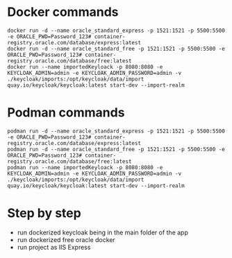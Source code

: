 # Docker commands
```
docker run -d --name oracle_standard_express -p 1521:1521 -p 5500:5500 -e ORACLE_PWD=Password_123# container-registry.oracle.com/database/express:latest
docker run -d --name oracle_standard_free -p 1521:1521 -p 5500:5500 -e ORACLE_PWD=Password_123# container-registry.oracle.com/database/free:latest
docker run --name importedKeyloack -p 8080:8080 -e KEYCLOAK_ADMIN=admin -e KEYCLOAK_ADMIN_PASSWORD=admin -v ./keycloak/imports:/opt/keycloak/data/import quay.io/keycloak/keycloak:latest start-dev --import-realm
```
# Podman commands
```
podman run -d --name oracle_standard_express -p 1521:1521 -p 5500:5500 -e ORACLE_PWD=Password_123# container-registry.oracle.com/database/express:latest
podman run -d --name oracle_standard_free -p 1521:1521 -p 5500:5500 -e ORACLE_PWD=Password_123# container-registry.oracle.com/database/free:latest
podman run --name importedKeyloack -p 8080:8080 -e KEYCLOAK_ADMIN=admin -e KEYCLOAK_ADMIN_PASSWORD=admin -v ./keycloak/imports:/opt/keycloak/data/import quay.io/keycloak/keycloak:latest start-dev --import-realm
```

# Step by step
- run dockerized keycloak being in the main folder of the app
- run dockerized free oracle docker
- run project as IIS Express